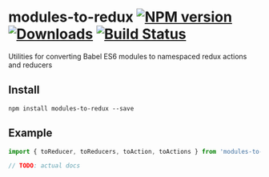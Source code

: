 # modules-to-redux [![NPM version][npm-image]][npm-url] [![Downloads][downloads-image]][npm-url] [![Build Status][travis-image]][travis-url]

Utilities for converting Babel ES6 modules to namespaced redux actions and reducers

## Install

```
npm install modules-to-redux --save
```
## Example

```js
import { toReducer, toReducers, toAction, toActions } from 'modules-to-redux'

// TODO: actual docs
```

[downloads-image]: http://img.shields.io/npm/dm/modules-to-redux.svg
[npm-url]: https://npmjs.org/package/modules-to-redux
[npm-image]: http://img.shields.io/npm/v/modules-to-redux.svg

[travis-url]: https://travis-ci.org/shastajs/modules-to-redux
[travis-image]: https://travis-ci.org/shastajs/modules-to-redux.png?branch=master
